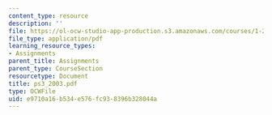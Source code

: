 ```yaml
---
content_type: resource
description: ''
file: https://ol-ocw-studio-app-production.s3.amazonaws.com/courses/1-224j-carrier-systems-fall-2003/e9710a16b534e576fc938396b328044a_ps3_2003.pdf
file_type: application/pdf
learning_resource_types:
- Assignments
parent_title: Assignments
parent_type: CourseSection
resourcetype: Document
title: ps3_2003.pdf
type: OCWFile
uid: e9710a16-b534-e576-fc93-8396b328044a
---
```

